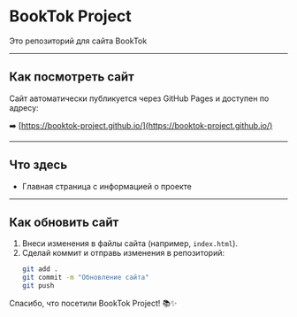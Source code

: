# BookTok Project

Это репозиторий для сайта BookTok

---

## Как посмотреть сайт

Сайт автоматически публикуется через GitHub Pages и доступен по адресу:

➡️ [https://booktok-project.github.io/](https://booktok-project.github.io/)

---

## Что здесь

- Главная страница с информацией о проекте

---

## Как обновить сайт

1. Внеси изменения в файлы сайта (например, `index.html`).
2. Сделай коммит и отправь изменения в репозиторий:
    ```bash
    git add .
    git commit -m "Обновление сайта"
    git push
    ```
Спасибо, что посетили BookTok Project! 📚✨
